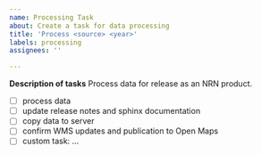 ```yaml
---
name: Processing Task
about: Create a task for data processing
title: 'Process <source> <year>'
labels: processing
assignees: ''

---
```


**Description of tasks**
Process <source> <year> data for release as an NRN product.
- [ ] process <source> <year> data
- [ ] update release notes and sphinx documentation
- [ ] copy data to server
- [ ] confirm WMS updates and publication to Open Maps
- [ ] custom task: ...
